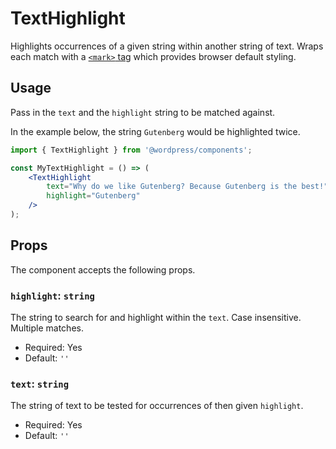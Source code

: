 # TextHighlight

Highlights occurrences of a given string within another string of text. Wraps each match with a [`<mark>` tag](https://developer.mozilla.org/en-US/docs/Web/HTML/Element/mark) which provides browser default styling.

## Usage

Pass in the `text` and the `highlight` string to be matched against.

In the example below, the string `Gutenberg` would be highlighted twice.

```jsx
import { TextHighlight } from '@wordpress/components';

const MyTextHighlight = () => (
	<TextHighlight
		text="Why do we like Gutenberg? Because Gutenberg is the best!"
		highlight="Gutenberg"
	/>
);
```

## Props

The component accepts the following props.

### `highlight`: `string`

The string to search for and highlight within the `text`. Case insensitive. Multiple matches.

-   Required: Yes
-   Default: `''`

### `text`: `string`

The string of text to be tested for occurrences of then given `highlight`.

-   Required: Yes
-   Default: `''`
